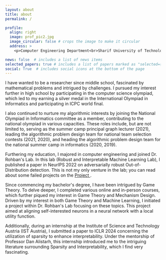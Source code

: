 ```yaml
---
layout: about
title: about
permalink: /

profile:
  align: right
  image: prof_pic2.jpg
  image_circular: false # crops the image to make it circular
  address: >
    <p>Computer Engineering Department<br>Sharif University of Technology </p>

news: false  # includes a list of news items
selected_papers: true # includes a list of papers marked as "selected={true}"
social: True  # includes social icons at the bottom of the page
---
```


I have wanted to be a researcher since middle school, fascinated by mathematical problems
and intrigued by challenges. I pursued my interest further in high school by participating
in the computer science olympiad, which led to my earning a silver medal in the International
Olympiad in Informatics and participating in ICPC world final.

I also continued to nurture my algorithmic interests by joining the National Olympiad
in Informatics committee as a member, contributing to the national olympiad in various capacities.
These roles include, but are not limited to, serving as the
summer camp principal graph lecturer (2021),
leading the algorithmic problem design team for national team selection contests (2021, 2020),
and heading the algorithmic problem design team for the national summer camp in informatics (2020, 2019).

Furthering my education, I majored in computer engineering and joined Dr. Rohban's Lab.
In this lab (Robust and Interpretable Machine Learning Lab), I published a paper in NeurIPS 2022
on adversarially robust Out-of-Distribution detection.
This is not my only venture in the lab; you can read about some failed projects on the <a href="/projects/" >
Project </a>.

Since commencing my bachelor's degree, I have been intrigued by Game Theory.
To delve deeper, I completed various online and in-person courses,
which further piqued my interest in Game Theory and Mechanism Design.
Driven by my interest in both Game Theory and Machine Learning,
I initiated a project within Dr. Rohban's Lab focusing on these topics.
This project aimed at aligning self-interested neurons in a neural network with a local utility function.

Additionally, during an internship at the Institute of Science and Technology Austria (IST Austria),
I submitted a paper to ICLR 2024 concerning the utilization of sparsity to enhance interpretability.
Under the mentorship of Professor Dan Alistarh, this internship introduced me to the intriguing literature
surrounding Sparsity and Interpretability, which I find very fascinating.



